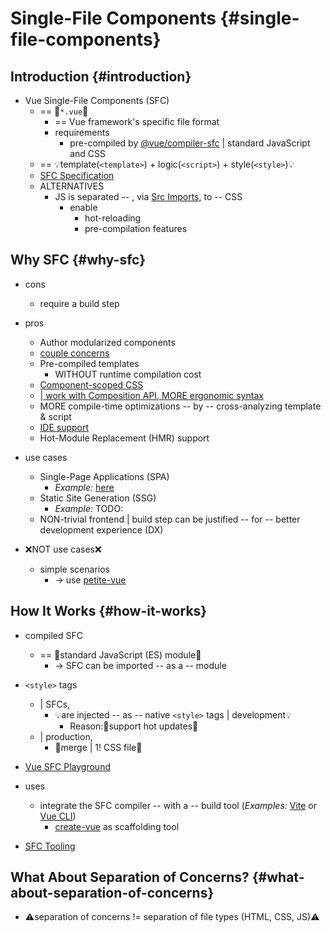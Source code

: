 # Single-File Components {#single-file-components}

## Introduction {#introduction}

* Vue Single-File Components (SFC)
  * == 👀`*.vue`👀
    * == Vue framework's specific file format
    * requirements
      * pre-compiled by [@vue/compiler-sfc](https://github.com/vuejs/core/tree/main/packages/compiler-sfc) | standard JavaScript and CSS
  * == 💡template(`<template>`) + logic(`<script>`) + style(`<style>`)💡
  * [SFC Specification](/vuejs-docs-v3/src/api/sfc-spec.md)
  * ALTERNATIVES
    * JS is separated -- , via [Src Imports](/api/sfc-spec#src-imports), to -- CSS
      * enable
        * hot-reloading
        * pre-compilation features

## Why SFC {#why-sfc}

* cons
  * require a build step
* pros
  - Author modularized components
  - [couple concerns](#what-about-separation-of-concerns-what-about-separation-of-concerns)
  - Pre-compiled templates 
    - WITHOUT runtime compilation cost
  - [Component-scoped CSS](../../api/sfc-css-features)
  - [| work with Composition API, MORE ergonomic syntax](../../api/sfc-script-setup)
  - MORE compile-time optimizations -- by -- cross-analyzing template & script
  - [IDE support](../../guide/scaling-up/tooling.md#ide-support-ide-support)
  - Hot-Module Replacement (HMR) support

* use cases
  - Single-Page Applications (SPA)
    - _Example:_ [here](examples/sfc)
  - Static Site Generation (SSG)
    - _Example:_ TODO:
  - NON-trivial frontend | build step can be justified -- for -- better development experience (DX)

* ❌NOT use cases❌
  * simple scenarios
    * -> use [petite-vue](https://github.com/vuejs/petite-vue) 

## How It Works {#how-it-works}

* compiled SFC
  * == 👀standard JavaScript (ES) module👀
    * -> SFC can be imported -- as a -- module

* `<style>` tags
  * | SFCs,
    * 💡are injected -- as -- native `<style>` tags | development💡 
      * Reason:🧠support hot updates🧠
  * | production,
    * 👀merge | 1! CSS file👀

* [Vue SFC Playground](https://play.vuejs.org/)

* uses
  * integrate the SFC compiler -- with a -- build tool (_Examples:_ [Vite](https://vitejs.dev/) or [Vue CLI](http://cli.vuejs.org/))
    * [create-vue](https://github.com/vuejs/create-vue) as scaffolding tool

* [SFC Tooling](tooling)

## What About Separation of Concerns? {#what-about-separation-of-concerns}

* ⚠️separation of concerns != separation of file types (HTML, CSS, JS)⚠️
